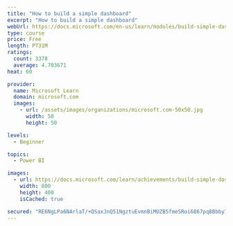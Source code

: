 ```yaml
---
title: "How to build a simple dashboard"
excerpt: "How to build a simple dashboard"
webUrl: https://docs.microsoft.com/en-us/learn/modules/build-simple-dashboard/
type: course
price: Free
length: PT31M
ratings:
  count: 3378
  average: 4.703671
heat: 60

provider:
  name: Microsoft Learn
  domain: microsoft.com
  images:
    - url: /assets/images/organizations/microsoft.com-50x50.jpg
      width: 50
      height: 50

levels:
  - Beginner

topics:
  - Power BI

images:
  - url: https://docs.microsoft.com/learn/achievements/build-simple-dashboard-social.png
    width: 800
    height: 400
    isCached: true

secured: "RE6NgLPa6NArlaT/+QSaxJnQ51NgztuEvmnBiMUZB5fmeSRoi6867pq8Bbby7gzZ6f73RrqfP2NB9xAPwCv4cKtDgSTXyBe/2qxNpo3NdgNM1rfJkpe2G2idETc8PBl9bZIef1HsIi7AYFNN7/lldI2fF4FJfZYSXJgGhi4E3Hxg04XNqhcCAH0KtTiqghPrZyUJ9lB/wr6+5q14tPjS+Jp0jdYJaLuMwq1llb1hgXFEzS5hmrhJd9XqBtGiLrnr5L9omdJ73Uc7a4TCynzrEPByn92/WFSvrwiaATAcBHFbNvtIvx1hzdEPTX+68uj3ZT8Jez3IHHjuCNPZopc3e5xKiM36wxDN+rzxpnJvoyjPnWBPSk9+tiozS9RMJtMJSYnH5/3S9Wd3PepUsyExfAyusXinLsNtOpa6i9Ijdwo=;/hX2ykhJhQUBueQOkBTjCg=="
---
```


